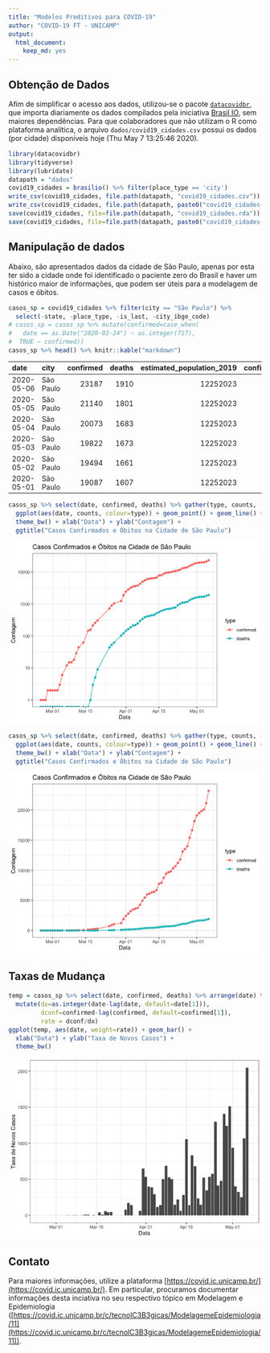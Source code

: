 ```yaml
---
title: "Modelos Preditivos para COVID-19"
author: "COVID-19 FT - UNICAMP"
output:
  html_document:
    keep_md: yes
---
```




## Obtenção de Dados

Afim de simplificar o acesso aos dados, utilizou-se o pacote [`datacovidbr`](https://github.com/Freguglia/datacovidbr), que importa diariamente os dados compilados pela iniciativa [Brasil IO](http://www.brasil.io), sem maiores dependências. Para que colaboradores que não utilizam o R como plataforma analítica, o arquivo `dados/covid19_cidades.csv` possui os dados (por cidade) disponíveis hoje (Thu May  7 13:25:46 2020).


```r
library(datacovidbr)
library(tidyverse)
library(lubridate)
datapath = "dados"
covid19_cidades = brasilio() %>% filter(place_type == 'city')
write_csv(covid19_cidades, file.path(datapath, "covid19_cidades.csv"))
write_csv(covid19_cidades, file.path(datapath, paste0("covid19_cidades-", today(), ".csv")))
save(covid19_cidades, file=file.path(datapath, "covid19_cidades.rda"))
save(covid19_cidades, file=file.path(datapath, paste0("covid19_cidades-", today(), ".rda")))
```

## Manipulação de dados

Abaixo, são apresentados dados da cidade de São Paulo, apenas por esta ter sido a cidade onde foi identificado o paciente zero do Brasil e haver um histórico maior de informações, que podem ser úteis para a modelagem de casos e óbitos.


```r
casos_sp = covid19_cidades %>% filter(city == "São Paulo") %>% 
  select(-state, -place_type, -is_last, -city_ibge_code)
# casos_sp = casos_sp %>% mutate(confirmed=case_when(
#   date == as.Date("2020-03-24") ~ as.integer(717),
#  TRUE ~ confirmed))
casos_sp %>% head() %>% knitr::kable("markdown")
```



|date       |city      | confirmed| deaths| estimated_population_2019| confirmed_per_100k_inhabitants| death_rate|
|:----------|:---------|---------:|------:|-------------------------:|------------------------------:|----------:|
|2020-05-06 |São Paulo |     23187|   1910|                  12252023|                       189.2504|     0.0824|
|2020-05-05 |São Paulo |     21140|   1801|                  12252023|                       172.5429|     0.0852|
|2020-05-04 |São Paulo |     20073|   1683|                  12252023|                       163.8342|     0.0838|
|2020-05-03 |São Paulo |     19822|   1673|                  12252023|                       161.7855|     0.0844|
|2020-05-02 |São Paulo |     19494|   1661|                  12252023|                       159.1084|     0.0852|
|2020-05-01 |São Paulo |     19087|   1607|                  12252023|                       155.7865|     0.0842|

```r
casos_sp %>% select(date, confirmed, deaths) %>% gather(type, counts, -date) %>% 
  ggplot(aes(date, counts, colour=type)) + geom_point() + geom_line() + scale_y_log10() +
  theme_bw() + xlab("Data") + ylab("Contagem") +
  ggtitle("Casos Confirmados e Óbitos na Cidade de São Paulo")
```

![](README_files/figure-html/unnamed-chunk-2-1.png)<!-- -->

```r
casos_sp %>% select(date, confirmed, deaths) %>% gather(type, counts, -date) %>% 
  ggplot(aes(date, counts, colour=type)) + geom_point() + geom_line() +
  theme_bw() + xlab("Data") + ylab("Contagem") +
  ggtitle("Casos Confirmados e Óbitos na Cidade de São Paulo")
```

![](README_files/figure-html/unnamed-chunk-2-2.png)<!-- -->

## Taxas de Mudança


```r
temp = casos_sp %>% select(date, confirmed, deaths) %>% arrange(date) %>% 
  mutate(dx=as.integer(date-lag(date, default=date[1])),
         dconf=confirmed-lag(confirmed, default=confirmed[1]),
         rate = dconf/dx)
ggplot(temp, aes(date, weight=rate)) + geom_bar() +
  xlab("Data") + ylab("Taxa de Novos Casos") +
  theme_bw()
```

![](README_files/figure-html/unnamed-chunk-3-1.png)<!-- -->


## Contato

Para maiores informações, utilize a plataforma [https://covid.ic.unicamp.br/](https://covid.ic.unicamp.br/). Em particular, procuramos documentar informações desta inciativa no seu respectivo tópico em Modelagem e Epidemiologia ([https://covid.ic.unicamp.br/c/tecnolC3B3gicas/ModelagemeEpidemiologia/11](https://covid.ic.unicamp.br/c/tecnolC3B3gicas/ModelagemeEpidemiologia/11)).
